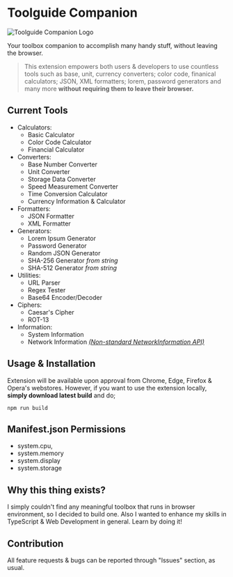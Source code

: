 # Toolguide Companion

![Toolguide Companion Logo](images/logo/final-icon-without-text-minified.png)

Your toolbox companion to accomplish many handy stuff, without leaving the browser.

> This extension empowers both users & developers to use countless tools such as base, unit, currency converters; color code, finanical calculators; JSON, XML formatters; lorem, password generators and many more **without requiring them to leave their browser.**

## Current Tools

 - Calculators:
	 - Basic Calculator
	 - Color Code Calculator
	 - Financial Calculator
- Converters:
	- Base Number Converter
	- Unit Converter
	- Storage Data Converter
	- Speed Measurement Converter
	- Time Conversion Calculator
	- Currency Information & Calculator
- Formatters:
	- JSON Formatter
	- XML Formatter
- Generators:
	- Lorem Ipsum Generator
	- Password Generator
	- Random JSON Generator
	- SHA-256 Generator *from string*
	- SHA-512 Generator *from string*
- Utilities:
	- URL Parser
	- Regex Tester
	- Base64 Encoder/Decoder
- Ciphers:
	- Caesar's Cipher
	- ROT-13
- Information:
    - System Information
    - Network Information [*(Non-standard NetworkInformation API)*](https://developer.mozilla.org/en-US/docs/Web/API/NetworkInformation "Non-standard NetworkInformation API")

## Usage & Installation

Extension will be available upon approval from Chrome, Edge, Firefox & Opera's webstores. However, if you want to use the extension locally, **simply download latest build** and do;

`npm run build`

## Manifest.json Permissions

- system.cpu,
- system.memory
- system.display
- system.storage

## Why this thing exists?

I simply couldn't find any meaningful toolbox that runs in browser environment, so I decided to build one. Also I wanted to enhance my skills in TypeScript & Web Development in general. Learn by doing it!

## Contribution

All feature requests & bugs can be reported through "Issues" section, as usual.
